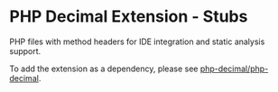# PHP Decimal Extension - Stubs

PHP files with method headers for IDE integration and static analysis support.

To add the extension as a dependency, please see [php-decimal/php-decimal](https://github.com/php-decimal/php-decimal).
